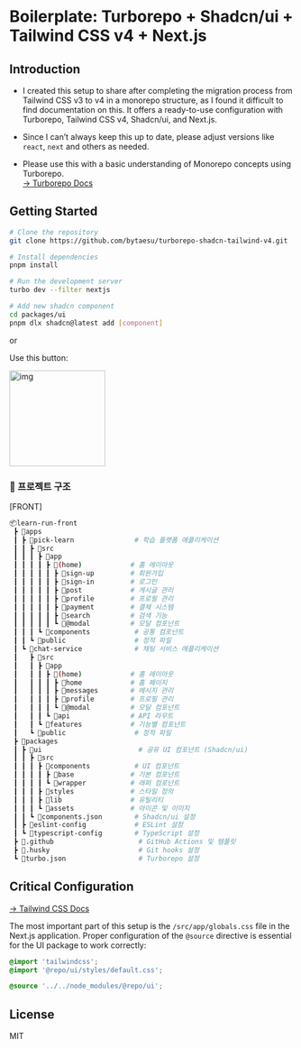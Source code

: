 # Boilerplate: Turborepo + Shadcn/ui + Tailwind CSS v4 + Next.js

## Introduction

- I created this setup to share after completing the migration process from Tailwind CSS v3 to v4 in a monorepo structure, as I found it difficult to find documentation on this. It offers a ready-to-use configuration with Turborepo, Tailwind CSS v4, Shadcn/ui, and Next.js.

- Since I can’t always keep this up to date, please adjust versions like `react`, `next` and others as needed.

- Please use this with a basic understanding of Monorepo concepts using Turborepo.  
[-> Turborepo Docs](https://turborepo.com/docs)

## Getting Started

```bash
# Clone the repository
git clone https://github.com/bytaesu/turborepo-shadcn-tailwind-v4.git

# Install dependencies
pnpm install

# Run the development server
turbo dev --filter nextjs

# Add new shadcn component
cd packages/ui
pnpm dlx shadcn@latest add [component]
```

or

Use this button:

[<img width="170" alt="img" src="https://github.com/user-attachments/assets/28541bbe-2c49-4c8e-8d09-84ff13c29a54" />](https://github.com/new?template_name=turborepo-shadcn-tailwind-v4&template_owner=bytaesu)

### 📁 프로젝트 구조

[FRONT]

```bash
📦learn-run-front
 ┣ 📂apps
 ┃ ┣ 📂pick-learn               # 학습 플랫폼 애플리케이션
 ┃ ┃ ┣ 📂src
 ┃ ┃ ┃ ┣ 📂app
 ┃ ┃ ┃ ┃ ┣ 📂(home)            # 홈 레이아웃
 ┃ ┃ ┃ ┃ ┃ ┣ 📂sign-up         # 회원가입
 ┃ ┃ ┃ ┃ ┃ ┣ 📂sign-in         # 로그인
 ┃ ┃ ┃ ┃ ┃ ┣ 📂post            # 게시글 관리
 ┃ ┃ ┃ ┃ ┃ ┣ 📂profile         # 프로필 관리
 ┃ ┃ ┃ ┃ ┃ ┣ 📂payment         # 결제 시스템
 ┃ ┃ ┃ ┃ ┃ ┣ 📂search          # 검색 기능
 ┃ ┃ ┃ ┃ ┃ ┗ 📂@modal          # 모달 컴포넌트
 ┃ ┃ ┃ ┗ 📂components           # 공통 컴포넌트
 ┃ ┃ ┗ 📂public                 # 정적 파일
 ┃ ┗ 📂chat-service             # 채팅 서비스 애플리케이션
 ┃   ┣ 📂src
 ┃   ┃ ┣ 📂app
 ┃   ┃ ┃ ┣ 📂(home)            # 홈 레이아웃
 ┃   ┃ ┃ ┃ ┣ 📂home            # 홈 페이지
 ┃   ┃ ┃ ┃ ┣ 📂messages        # 메시지 관리
 ┃   ┃ ┃ ┃ ┣ 📂profile         # 프로필 관리
 ┃   ┃ ┃ ┃ ┗ 📂@modal          # 모달 컴포넌트
 ┃   ┃ ┃ ┗ 📂api               # API 라우트
 ┃   ┃ ┗ 📂features            # 기능별 컴포넌트
 ┃   ┗ 📂public                 # 정적 파일
 ┣ 📂packages
 ┃ ┣ 📂ui                        # 공유 UI 컴포넌트 (Shadcn/ui)
 ┃ ┃ ┣ 📂src
 ┃ ┃ ┃ ┣ 📂components           # UI 컴포넌트
 ┃ ┃ ┃ ┃ ┣ 📂base              # 기본 컴포넌트
 ┃ ┃ ┃ ┃ ┗ 📂wrapper           # 래퍼 컴포넌트
 ┃ ┃ ┃ ┣ 📂styles              # 스타일 정의
 ┃ ┃ ┃ ┣ 📂lib                 # 유틸리티
 ┃ ┃ ┃ ┗ 📂assets              # 아이콘 및 이미지
 ┃ ┃ ┗ 📂components.json        # Shadcn/ui 설정
 ┃ ┣ 📂eslint-config            # ESLint 설정
 ┃ ┗ 📂typescript-config        # TypeScript 설정
 ┣ 📂.github                     # GitHub Actions 및 템플릿
 ┣ 📂.husky                      # Git hooks 설정
 ┗ 📂turbo.json                  # Turborepo 설정
```


## Critical Configuration

[-> Tailwind CSS Docs](https://tailwindcss.com/docs/detecting-classes-in-source-files)

The most important part of this setup is the `/src/app/globals.css` file in the Next.js application. Proper configuration of the `@source` directive is essential for the UI package to work correctly:

```css
@import 'tailwindcss';
@import '@repo/ui/styles/default.css';

@source '../../node_modules/@repo/ui';
```

## License

MIT
